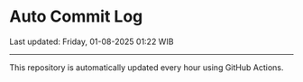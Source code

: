 # Auto Commit Log

Last updated: Friday, 01-08-2025 01:22 WIB

---

This repository is automatically updated every hour using GitHub Actions.
